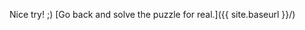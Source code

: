 <!-- In case someone tries to go to /inbox to try to find the pages in the folder -->
Nice try! ;) [Go back and solve the puzzle for real.]({{ site.baseurl }}/)